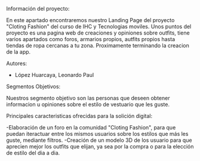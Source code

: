 Información del proyecto:

En este apartado encontraremos nuestro Landing Page del proyecto "Cloting Fashion" del curso de IHC y Tecnologias moviles.
Unos puntos del proyecto es una pagina web de creaciones y opiniones sobre outfits, tiene varios apartados como foros, armarios propios, autfits propios hasta tiendas de ropa cercanas a tu zona. Proximamente terminando la creacion de la app.  


Autores:
- López Huarcaya, Leonardo Paul


Segmentos Objetivos:

Nuestros segmento objetivo son las personas que deseen obtener informacion u opiniones sobre el estilo de vestuario que les guste.


Principales caracteristicas ofrecidas para la solición digital:

-Elaboración de un foro en la comunidad "Cloting Fashion", para que puedan iteractuar entre los mismos usuarios sobre los estilos que más les guste, mediante filtros.
-Creación de un modelo 3D de los usuario para que aprecien mejor los outfits que elijan, ya sea por la compra o para la elección de estilo del dia a dia.

